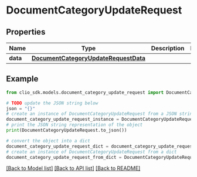 # DocumentCategoryUpdateRequest


## Properties

Name | Type | Description | Notes
------------ | ------------- | ------------- | -------------
**data** | [**DocumentCategoryUpdateRequestData**](DocumentCategoryUpdateRequestData.md) |  | 

## Example

```python
from clio_sdk.models.document_category_update_request import DocumentCategoryUpdateRequest

# TODO update the JSON string below
json = "{}"
# create an instance of DocumentCategoryUpdateRequest from a JSON string
document_category_update_request_instance = DocumentCategoryUpdateRequest.from_json(json)
# print the JSON string representation of the object
print(DocumentCategoryUpdateRequest.to_json())

# convert the object into a dict
document_category_update_request_dict = document_category_update_request_instance.to_dict()
# create an instance of DocumentCategoryUpdateRequest from a dict
document_category_update_request_from_dict = DocumentCategoryUpdateRequest.from_dict(document_category_update_request_dict)
```
[[Back to Model list]](../README.md#documentation-for-models) [[Back to API list]](../README.md#documentation-for-api-endpoints) [[Back to README]](../README.md)


